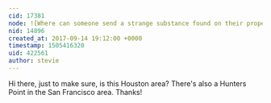 ```yaml
---
cid: 17381
node: ![Where can someone send a strange substance found on their property for analysis?](../notes/bbutler/09-14-2017/where-can-someone-send-a-strange-substance-found-on-their-property-for-analysis)
nid: 14896
created_at: 2017-09-14 19:12:00 +0000
timestamp: 1505416320
uid: 422561
author: stevie
---
```


Hi there, just to make sure, is this Houston area? There's also a Hunters Point in the San Francisco area. Thanks! 